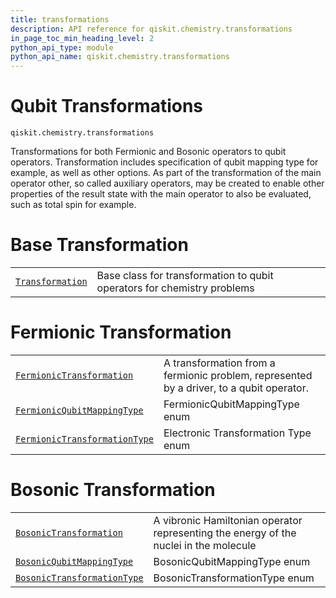 ```yaml
---
title: transformations
description: API reference for qiskit.chemistry.transformations
in_page_toc_min_heading_level: 2
python_api_type: module
python_api_name: qiskit.chemistry.transformations
---
```


<span id="module-qiskit.chemistry.transformations" />

<span id="qiskit-chemistry-transformations" />

# Qubit Transformations

<span id="module-qiskit.chemistry.transformations" />

`qiskit.chemistry.transformations`

Transformations for both Fermionic and Bosonic operators to qubit operators. Transformation includes specification of qubit mapping type for example, as well as other options. As part of the transformation of the main operator other, so called auxiliary operators, may be created to enable other properties of the result state with the main operator to also be evaluated, such as total spin for example.

# Base Transformation

|                                                                                                                       |                                                                         |
| --------------------------------------------------------------------------------------------------------------------- | ----------------------------------------------------------------------- |
| [`Transformation`](qiskit.chemistry.transformations.Transformation "qiskit.chemistry.transformations.Transformation") | Base class for transformation to qubit operators for chemistry problems |

# Fermionic Transformation

|                                                                                                                                                              |                                                                                          |
| ------------------------------------------------------------------------------------------------------------------------------------------------------------ | ---------------------------------------------------------------------------------------- |
| [`FermionicTransformation`](qiskit.chemistry.transformations.FermionicTransformation "qiskit.chemistry.transformations.FermionicTransformation")             | A transformation from a fermionic problem, represented by a driver, to a qubit operator. |
| [`FermionicQubitMappingType`](qiskit.chemistry.transformations.FermionicQubitMappingType "qiskit.chemistry.transformations.FermionicQubitMappingType")       | FermionicQubitMappingType enum                                                           |
| [`FermionicTransformationType`](qiskit.chemistry.transformations.FermionicTransformationType "qiskit.chemistry.transformations.FermionicTransformationType") | Electronic Transformation Type enum                                                      |

# Bosonic Transformation

|                                                                                                                                                        |                                                                                       |
| ------------------------------------------------------------------------------------------------------------------------------------------------------ | ------------------------------------------------------------------------------------- |
| [`BosonicTransformation`](qiskit.chemistry.transformations.BosonicTransformation "qiskit.chemistry.transformations.BosonicTransformation")             | A vibronic Hamiltonian operator representing the energy of the nuclei in the molecule |
| [`BosonicQubitMappingType`](qiskit.chemistry.transformations.BosonicQubitMappingType "qiskit.chemistry.transformations.BosonicQubitMappingType")       | BosonicQubitMappingType enum                                                          |
| [`BosonicTransformationType`](qiskit.chemistry.transformations.BosonicTransformationType "qiskit.chemistry.transformations.BosonicTransformationType") | BosonicTransformationType enum                                                        |

